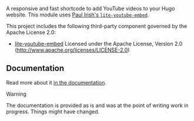 A responsive and fast shortcode to add YouTube videos to your Hugo website. This module uses [Paul Irish's `lite-youtube-embed`](https://github.com/paulirish/lite-youtube-embed).

This project includes the following third-party component governed by the Apache License 2.0:

* [lite-youtube-embed](https://github.com/paulirish/lite-youtube-embed)
  Licensed under the Apache License, Version 2.0 (<http://www.apache.org/licenses/LICENSE-2.0>)


## Documentation 

Read more about it [in the documentation](documentation/index.md). 

> [!WARNING]
> The documentation is provided as is and was at the point of writing work in progress. Things might have changed.
